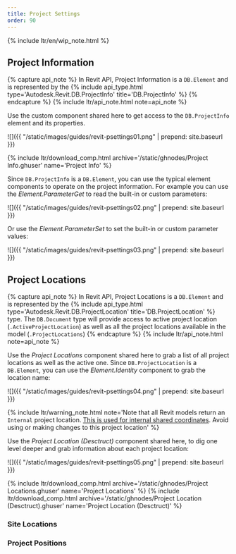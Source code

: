 ```yaml
---
title: Project Settings
order: 90
---
```


{% include ltr/en/wip_note.html %}


## Project Information

{% capture api_note %}
In Revit API, Project Information is a `DB.Element` and is represented by the {% include api_type.html type='Autodesk.Revit.DB.ProjectInfo' title='DB.ProjectInfo' %}
{% endcapture %}
{% include ltr/api_note.html note=api_note %}

Use the custom component shared here to get access to the `DB.ProjectInfo` element and its properties.

![]({{ "/static/images/guides/revit-psettings01.png" | prepend: site.baseurl }})

{% include ltr/download_comp.html archive='/static/ghnodes/Project Info.ghuser' name='Project Info' %}

Since `DB.ProjectInfo` is a `DB.Element`, you can use the typical element components to operate on the project information. For example you can use the *Element.ParameterGet* to read the built-in or custom parameters:

![]({{ "/static/images/guides/revit-psettings02.png" | prepend: site.baseurl }})

Or use the *Element.ParameterSet* to set the built-in or custom parameter values:

![]({{ "/static/images/guides/revit-psettings03.png" | prepend: site.baseurl }})

## Project Locations

{% capture api_note %}
In Revit API, Project Locations is a `DB.Element` and is represented by the {% include api_type.html type='Autodesk.Revit.DB.ProjectLocation' title='DB.ProjectLocation' %} type. The `DB.Document` type will provide access to active project location (`.ActiveProjectLocation`) as well as all the project locations available in the model (`.ProjectLocations`)
{% endcapture %}
{% include ltr/api_note.html note=api_note %}

Use the *Project Locations* component shared here to grab a list of all project locations as well as the active one. Since `DB.ProjectLocation` is a `DB.Element`, you can use the *Element.Identity* component to grab the location name:

![]({{ "/static/images/guides/revit-psettings04.png" | prepend: site.baseurl }})

{% include ltr/warning_note.html note='Note that all Revit models return an `Internal` project location. [This is used for internal shared coordinates](https://thebuildingcoder.typepad.com/blog/2017/05/finding-the-right-project-location.html). Avoid using or making changes to this project location' %}

Use the *Project Location (Desctruct)* component shared here, to dig one level deeper and grab information about each project location:

![]({{ "/static/images/guides/revit-psettings05.png" | prepend: site.baseurl }})

{% include ltr/download_comp.html archive='/static/ghnodes/Project Locations.ghuser' name='Project Locations' %}
{% include ltr/download_comp.html archive='/static/ghnodes/Project Location (Desctruct).ghuser' name='Project Location (Desctruct)' %}

### Site Locations

### Project Positions